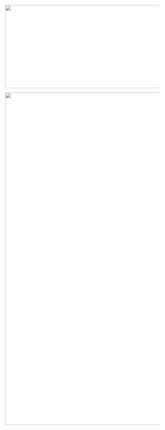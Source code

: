 <p align="center">
<img src="https://www.4porno.com.br/user/pages/gifs/gifs-de-amadoras-gostosas-fodendo-de-quatro/gifs-porno-dequatro14.gif?g-6d878305" width="540" height="270"/>
</p>
<div align="center">
  
<p align="center">
<img src="https://dl.phncdn.com/gif/8212791.gif" width="1920" height="1080"/>
</p>
<div align="center">
